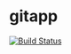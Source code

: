 # gitapp
[![Build Status](https://dev.azure.com/xemanticsDeveloper/Az400_AgileProject/_apis/build/status%2FGVTDeveloper.gitapp?branchName=main)](https://dev.azure.com/xemanticsDeveloper/Az400_AgileProject/_build/latest?definitionId=32&branchName=main)
